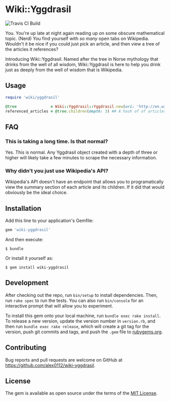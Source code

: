 # Wiki::Yggdrasil
![Travis CI Build](https://travis-ci.org/alex0112/wiki-yggdrasil.svg?branch=master)

You.  You're up late at night again reading up on some obscure mathematical topic. (Nerd) You find yourself with *so many* open tabs on Wikipedia.  Wouldn't it be nice if you could just pick an article, and then view a tree of the articles it references? 

Introducing Wiki::Yggdrasil.  Named after the tree in Norse mythology that drinks from the well of all wisdom, Wiki::Yggdrasil is here to help you drink just as deeply from the well of wisdom that is Wikipedia.

## Usage
```ruby
require 'wiki/yggdrasil'

@tree               = Wiki::Yggdrasil::Yggdrasil.new(uri: 'http://en.wikipedia.org/wiki/Yggdrasil')
referenced_articles = @tree.children(depth: 3) ## A hash of of articles linked in the summary section of the parent article
```

## FAQ

### This is taking a long time.  Is that normal?
Yes.  This is normal. Any Yggdrasil object created with a depth of three or higher will likely take a few minutes to scrape the necessary information.

### Why didn't you just use Wikipedia's API?
Wikipedia's API doesn't have an endpoint that allows you to programatically view the summary section of each article and its children.  If it did that would obviously be the ideal choice.


## Installation

Add this line to your application's Gemfile:

```ruby
gem 'wiki-yggdrasil'
```

And then execute:

    $ bundle

Or install it yourself as:

    $ gem install wiki-yggdrasil


## Development

After checking out the repo, run `bin/setup` to install dependencies. Then, run `rake spec` to run the tests. You can also run `bin/console` for an interactive prompt that will allow you to experiment.

To install this gem onto your local machine, run `bundle exec rake install`. To release a new version, update the version number in `version.rb`, and then run `bundle exec rake release`, which will create a git tag for the version, push git commits and tags, and push the `.gem` file to [rubygems.org](https://rubygems.org).

## Contributing

Bug reports and pull requests are welcome on GitHub at https://github.com/alex0112/wiki-yggdrasil.

## License

The gem is available as open source under the terms of the [MIT License](https://opensource.org/licenses/MIT).
